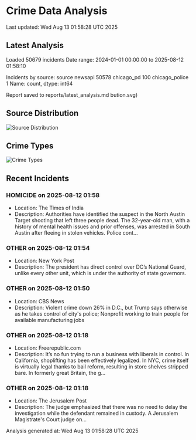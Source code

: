 # Crime Data Analysis
Last updated: Wed Aug 13 01:58:28 UTC 2025

## Latest Analysis

Loaded 50679 incidents
Date range: 2024-01-01 00:00:00 to 2025-08-12 01:58:10

Incidents by source:
source
newsapi           50578
chicago_pd          100
chicago_police        1
Name: count, dtype: int64

Report saved to reports/latest_analysis.md
bution.svg)

## Source Distribution
![Source Distribution](images/source_distribution.svg)

## Crime Types
![Crime Types](images/crime_types.svg)

## Recent Incidents

### HOMICIDE on 2025-08-12 01:58
- Location: The Times of India
- Description: Authorities have identified the suspect in the North Austin Target shooting that left three people dead. The 32-year-old man, with a history of mental health issues and prior offenses, was arrested in South Austin after fleeing in stolen vehicles. Police cont…


### OTHER on 2025-08-12 01:54
- Location: New York Post
- Description: The president has direct control over DC’s National Guard, unlike every other unit, which is under the authority of state governors.


### OTHER on 2025-08-12 01:50
- Location: CBS News
- Description: Violent crime down 26% in D.C., but Trump says otherwise as he takes control of city's police; Nonprofit working to train people for available manufacturing jobs


### OTHER on 2025-08-12 01:18
- Location: Freerepublic.com
- Description: It’s no fun trying to run a business with liberals in control. In California, shoplifting has been effectively legalized. In NYC, crime itself is virtually legal thanks to bail reform, resulting in store shelves stripped bare. In formerly great Britain, the g…


### OTHER on 2025-08-12 01:18
- Location: The Jerusalem Post
- Description: The judge emphasized that there was no need to delay the investigation while the defendant remained in custody. A Jerusalem Magistrate's Court judge on...

Analysis generated at: Wed Aug 13 01:58:28 UTC 2025
